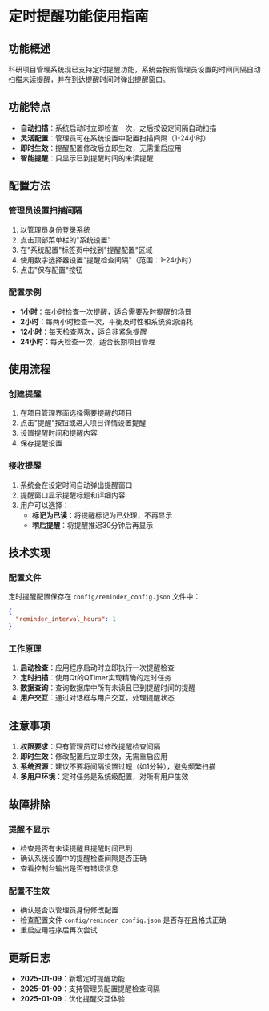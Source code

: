 # 定时提醒功能使用指南

## 功能概述

科研项目管理系统现已支持定时提醒功能，系统会按照管理员设置的时间间隔自动扫描未读提醒，并在到达提醒时间时弹出提醒窗口。

## 功能特点

- **自动扫描**：系统启动时立即检查一次，之后按设定间隔自动扫描
- **灵活配置**：管理员可在系统设置中配置扫描间隔（1-24小时）
- **即时生效**：提醒配置修改后立即生效，无需重启应用
- **智能提醒**：只显示已到提醒时间的未读提醒

## 配置方法

### 管理员设置扫描间隔

1. 以管理员身份登录系统
2. 点击顶部菜单栏的"系统设置"
3. 在"系统配置"标签页中找到"提醒配置"区域
4. 使用数字选择器设置"提醒检查间隔"（范围：1-24小时）
5. 点击"保存配置"按钮

### 配置示例

- **1小时**：每小时检查一次提醒，适合需要及时提醒的场景
- **2小时**：每两小时检查一次，平衡及时性和系统资源消耗
- **12小时**：每天检查两次，适合非紧急提醒
- **24小时**：每天检查一次，适合长期项目管理

## 使用流程

### 创建提醒

1. 在项目管理界面选择需要提醒的项目
2. 点击"提醒"按钮或进入项目详情设置提醒
3. 设置提醒时间和提醒内容
4. 保存提醒设置

### 接收提醒

1. 系统会在设定时间自动弹出提醒窗口
2. 提醒窗口显示提醒标题和详细内容
3. 用户可以选择：
    - **标记为已读**：将提醒标记为已处理，不再显示
    - **稍后提醒**：将提醒推迟30分钟后再显示

## 技术实现

### 配置文件

定时提醒配置保存在 `config/reminder_config.json` 文件中：

```json
{
  "reminder_interval_hours": 1
}
```

### 工作原理

1. **启动检查**：应用程序启动时立即执行一次提醒检查
2. **定时扫描**：使用Qt的QTimer实现精确的定时任务
3. **数据查询**：查询数据库中所有未读且已到提醒时间的提醒
4. **用户交互**：通过对话框与用户交互，处理提醒状态

## 注意事项

1. **权限要求**：只有管理员可以修改提醒检查间隔
2. **即时生效**：修改配置后立即生效，无需重启应用
3. **系统资源**：建议不要将间隔设置过短（如1分钟），避免频繁扫描
4. **多用户环境**：定时任务是系统级配置，对所有用户生效

## 故障排除

### 提醒不显示

- 检查是否有未读提醒且提醒时间已到
- 确认系统设置中的提醒检查间隔是否正确
- 查看控制台输出是否有错误信息

### 配置不生效

- 确认是否以管理员身份修改配置
- 检查配置文件 `config/reminder_config.json` 是否存在且格式正确
- 重启应用程序后再次尝试

## 更新日志

- **2025-01-09**：新增定时提醒功能
- **2025-01-09**：支持管理员配置提醒检查间隔
- **2025-01-09**：优化提醒交互体验